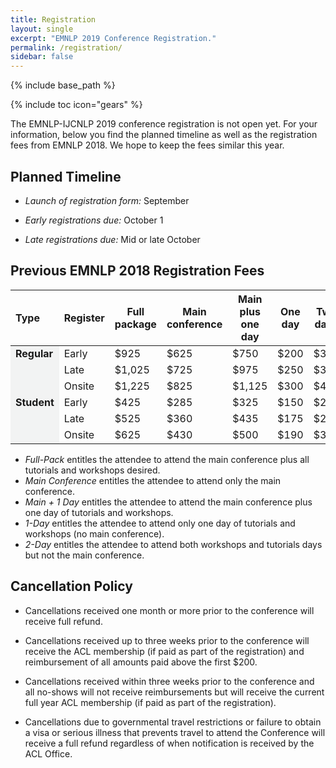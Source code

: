```yaml
---
title: Registration
layout: single
excerpt: "EMNLP 2019 Conference Registration."
permalink: /registration/
sidebar: false
---
```

{% include base_path %}

{% include toc icon="gears" %}

The EMNLP-IJCNLP 2019 conference registration is not open yet. For your information, below you find the planned timeline as well as the registration fees from EMNLP 2018. We hope to keep the fees similar this year. 


## Planned Timeline

- <em>Launch of registration form:</em> September 

- <em>Early registrations due:</em> October 1

- <em>Late registrations due:</em> Mid or late October



## Previous EMNLP 2018 Registration Fees

<table>
  <thead>
  <tr>
    <th style="text-align: left;">Type</th>
    <th style="text-align: left">Register</th>
    <th>Full package</th>
    <th>Main conference</th>
    <th>Main plus one day</th>
    <th>One day</th>
    <th>Two days</th>
  </tr>
</thead>
  <tr>
    <td rowspan="3" style="background-color: #F2F3F3; font-weight: bold;  vertical-align:top;" >Regular</td>
    <td>Early</td>
    <td class="amount">$925</td>
    <td class="amount">$625</td>
    <td class="amount">$750</td>
    <td class="amount">$200</td>
    <td class="amount">$300</td>
  </tr>
  <tr>
    <!-- <td>Regular</td> !-->
    <td>Late</td>
    <td class="amount">$1,025</td>
    <td class="amount">$725</td>
    <td class="amount">$975</td>
    <td class="amount">$250</td>
    <td class="amount">$375</td>
  </tr>
  <tr>
    <!-- <td>Regular</td> !-->
    <td>Onsite</td>
    <td class="amount">$1,225</td>
    <td class="amount">$825</td>
    <td class="amount">$1,125</td>
    <td class="amount">$300</td>
    <td class="amount">$450</td>
  </tr>
  <tr>
    <td rowspan="3" style="background-color: #F2F3F3; font-weight: bold;  vertical-align:top;">Student</td>
    <td>Early</td>
    <td class="amount">$425</td>
    <td class="amount">$285</td>
    <td class="amount">$325</td>
    <td class="amount">$150</td>
    <td class="amount">$225</td>
  </tr>
  <tr>
    <!-- <td>Student</td> !-->
    <td>Late</td>
    <td class="amount">$525</td>
    <td class="amount">$360</td>
    <td class="amount">$435</td>
    <td class="amount">$175</td>
    <td class="amount">$280</td>
  </tr>
  <tr>
    <!-- <td>Student</td> !-->
    <td>Onsite</td>
    <td class="amount">$625</td>
    <td class="amount">$430</td>
    <td class="amount">$500</td>
    <td class="amount">$190</td>
    <td class="amount">$340</td>
  </tr>
</table>

- <em>Full-Pack</em> entitles the attendee to attend the main conference plus all tutorials and workshops desired. 
- <em>Main Conference</em> entitles the attendee to attend only the main conference. 
- <em>Main + 1 Day</em> entitles the attendee to attend the main conference plus one day of tutorials and workshops. 
- <em>1-Day</em> entitles the attendee to attend only one day of tutorials and workshops (no main conference). 
- <em>2-Day</em> entitles the attendee to attend both workshops and tutorials days but not the main conference.


## Cancellation Policy

- Cancellations received one month or more prior to the conference will receive full refund.

- Cancellations received up to three weeks prior to the conference will receive the ACL membership (if paid as part of the registration) and reimbursement of all amounts paid above the first $200.

- Cancellations received within three weeks prior to the conference and all no-shows will not receive reimbursements but will receive the current full year ACL membership (if paid as part of the registration).

- Cancellations due to governmental travel restrictions or failure to obtain a visa or serious illness that prevents travel to attend the Conference will receive a full refund regardless of when notification is received by the ACL Office.

